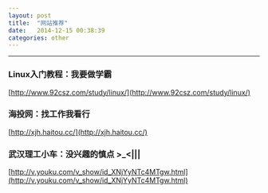 ```yaml
---
layout: post
title:  "网站推荐"
date:   2014-12-15 00:38:39
categories: other
---
```

---


### Linux入门教程：我要做学霸
[http://www.92csz.com/study/linux/](http://www.92csz.com/study/linux/)

### 海投网：找工作我看行
[http://xjh.haitou.cc/](http://xjh.haitou.cc/)

### 武汉理工小车：没兴趣的慎点 >_<|||
[http://v.youku.com/v_show/id_XNjYyNTc4MTgw.html](http://v.youku.com/v_show/id_XNjYyNTc4MTgw.html)

